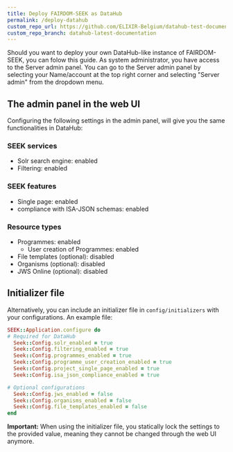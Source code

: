 ```yaml
---
title: Deploy FAIRDOM-SEEK as DataHub
permalink: /deploy-datahub
custom_repo_url: https://github.com/ELIXIR-Belgium/datahub-test-documentation
custom_repo_branch: datahub-latest-documentation
---
```


Should you want to deploy your own DataHub-like instance of FAIRDOM-SEEK, you can folow this guide.
As system administrator, you have access to the Server admin panel. You can go to the Server admin panel by selecting your Name/account at the top right corner and selecting "Server admin" from the dropdown menu.

## The admin panel in the web UI
Configuring the following settings in the admin panel, will give you the same functionalities in DataHub:

### SEEK services
- Solr search engine: enabled
- Filtering: enabled

### SEEK features
- Single page: enabled
- compliance with ISA-JSON schemas: enabled

### Resource types
- Programmes: enabled
  - User creation of Programmes: enabled
- File templates (optional): disabled
- Organisms (optional): disabled
- JWS Online (optional): disabled

## Initializer file

Alternatively, you can include an initializer file in `config/initializers` with your configurations. An example file:

```ruby
SEEK::Application.configure do
# Required for DataHub
  Seek::Config.solr_enabled = true
  Seek::Config.filtering_enabled = true
  Seek::Config.programmes_enabled = true
  Seek::Config.programme_user_creation_enabled = true
  Seek::Config.project_single_page_enabled = true
  Seek::Config.isa_json_compliance_enabled = true

# Optional configurations
  Seek::Config.jws_enabled = false
  Seek::Config.organisms_enabled = false
  Seek::Config.file_templates_enabled = false
end
```

**Important:** When using the initializer file, you statically lock the settings to the provided value, meaning they cannot be changed through the web UI anymore.
